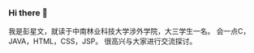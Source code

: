 ### Hi there 👋
我是彭星文，就读于中南林业科技大学涉外学院，大三学生一名。
会一点C，JAVA，HTML，CSS，JSP。
很高兴与大家进行交流探讨。
<!--
**leiwantisi/leiwantisi** is a ✨ _special_ ✨ repository because its `README.md` (this file) appears on your GitHub profile.

Here are some ideas to get you started:

- 🔭 I’m currently working on ...
- 🌱 I’m currently learning ...
- 👯 I’m looking to collaborate on ...
- 🤔 I’m looking for help with ...
- 💬 Ask me about ...
- 📫 How to reach me: ...
- 😄 Pronouns: ...
- ⚡ Fun fact: ...
-->
